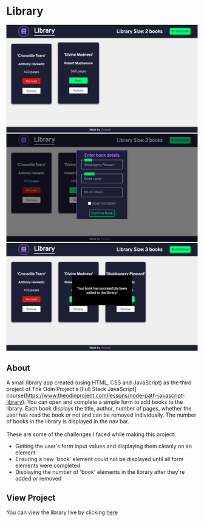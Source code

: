# Library
![preview-image-1](https://github.com/brajpatel/library/blob/main/images/preview-image1.png)
![preview-image-2](https://github.com/brajpatel/library/blob/main/images/preview-image2.png)
![preview-image-3](https://github.com/brajpatel/library/blob/main/images/preview-image3.png)
## About
A small library app created (using HTML, CSS and JavaScript) as the third project of The Odin Project's [Full Stack JavaScript] course(https://www.theodinproject.com/lessons/node-path-javascript-library). You can open and complete a simple form to add books to the library. Each book displays the title, author, number of pages, whether the user has read the book or not and can be removed individually. The number of books in the library is displayed in the nav bar.
<br/><br/>
These are some of the challenges I faced while making this project:
- Getting the user's form input values and displaying them cleanly on an element
- Ensuring a new 'book' element could not be displayed until all form elements were completed
- Displaying the number of 'book' elements in the library after they're added or removed
## View Project
You can view the library live by clicking [here](https://brajpatel.github.io/library/)
